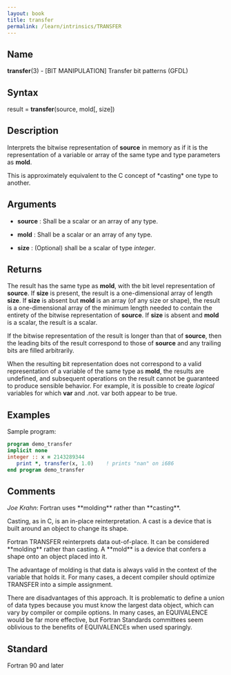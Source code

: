 ```yaml
---
layout: book
title: transfer
permalink: /learn/intrinsics/TRANSFER
---
```

## __Name__

__transfer__(3) - \[BIT MANIPULATION\] Transfer bit patterns
(GFDL)

## __Syntax__

result = __transfer__(source, mold\[, size\])

## __Description__

Interprets the bitwise representation of __source__ in memory as if it is
the representation of a variable or array of the same type and type
parameters as __mold__.

This is approximately equivalent to the C concept of \*casting\* one
type to another.

## __Arguments__

  - __source__
    : Shall be a scalar or an array of any type.

  - __mold__
    : Shall be a scalar or an array of any type.

  - __size__
    : (Optional) shall be a scalar of type _integer_.

## __Returns__

The result has the same type as __mold__, with the bit level representation
of __source__. If __size__ is present, the result is a one-dimensional array of
length __size__. If __size__ is absent but __mold__ is an array (of any size or
shape), the result is a one-dimensional array of the minimum length
needed to contain the entirety of the bitwise representation of __source__.
If __size__ is absent and __mold__ is a scalar, the result is a scalar.

If the bitwise representation of the result is longer than that of
__source__, then the leading bits of the result correspond to those of
__source__ and any trailing bits are filled arbitrarily.

When the resulting bit representation does not correspond to a valid
representation of a variable of the same type as __mold__, the results are
undefined, and subsequent operations on the result cannot be guaranteed
to produce sensible behavior. For example, it is possible to create
_logical_ variables for which __var__ and .not. var both appear to be true.

## __Examples__

Sample program:

```fortran
program demo_transfer
implicit none
integer :: x = 2143289344
   print *, transfer(x, 1.0)    ! prints "nan" on i686
end program demo_transfer
```

## __Comments__

_Joe Krahn_: Fortran uses \*\*molding\*\* rather than
\*\*casting\*\*.

Casting, as in C, is an in-place reinterpretation. A cast is a device
that is built around an object to change its shape.

Fortran TRANSFER reinterprets data out-of-place. It can be considered
\*\*molding\*\* rather than casting. A \*\*mold\*\* is a device that
confers a shape onto an object placed into it.

The advantage of molding is that data is always valid in the context of
the variable that holds it. For many cases, a decent compiler should
optimize TRANSFER into a simple assignment.

There are disadvantages of this approach. It is problematic to define a
union of data types because you must know the largest data object, which
can vary by compiler or compile options. In many cases, an EQUIVALENCE
would be far more effective, but Fortran Standards committees seem
oblivious to the benefits of EQUIVALENCEs when used sparingly.

## __Standard__

Fortran 90 and later
